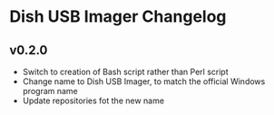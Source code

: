 # Dish USB Imager Changelog

## v0.2.0
  - Switch to creation of Bash script rather than Perl script
  - Change name to Dish USB Imager, to match the official Windows program name
  - Update repositories fot the new name
